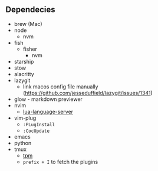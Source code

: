 ## Dependecies

- brew (Mac)
- node
  - nvm
- fish
  - fisher
    - nvm
- starship
- stow
- alacritty
- lazygit
  - link macos config file manually (https://github.com/jesseduffield/lazygit/issues/1341)
- glow - markdown previewer
- nvim
  - [lua-language-server](https://github.com/sumneko/lua-language-server/wiki/Getting-Started)
- vim-plug
  - `:PLugInstall`
  - `:CocUpdate`
- emacs
- python
- tmux
  - [tpm](https://github.com/tmux-plugins/tpm)
  - `prefix + I` to fetch the plugins

